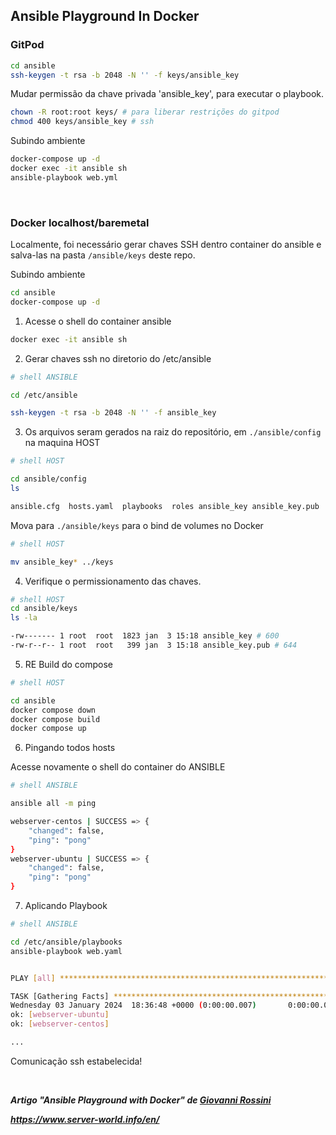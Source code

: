 ## Ansible Playground In Docker

### GitPod

```sh
cd ansible
ssh-keygen -t rsa -b 2048 -N '' -f keys/ansible_key
```

Mudar permissão da chave privada 'ansible_key', para executar o playbook.

```sh
chown -R root:root keys/ # para liberar restrições do gitpod
chmod 400 keys/ansible_key # ssh
```

Subindo ambiente

```sh
docker-compose up -d
docker exec -it ansible sh
ansible-playbook web.yml
```

<br>

### Docker localhost/baremetal

Localmente, foi necessário gerar chaves SSH dentro container do ansible e salva-las na pasta ```/ansible/keys``` deste repo. 

Subindo ambiente

```sh
cd ansible
docker-compose up -d
```

1. Acesse o shell do container ansible

```sh
docker exec -it ansible sh
```

2. Gerar chaves ssh no diretorio do /etc/ansible

```sh
# shell ANSIBLE

cd /etc/ansible

ssh-keygen -t rsa -b 2048 -N '' -f ansible_key
```

3. Os arquivos seram gerados na raiz do repositório, em ```./ansible/config``` na maquina HOST

```sh
# shell HOST

cd ansible/config
ls 

ansible.cfg  hosts.yaml  playbooks  roles ansible_key ansible_key.pub
```

Mova para ```./ansible/keys``` para o bind de volumes no Docker

```sh
# shell HOST

mv ansible_key* ../keys
```

4. Verifique o permissionamento das chaves.

```sh
# shell HOST
cd ansible/keys
ls -la

-rw------- 1 root  root  1823 jan  3 15:18 ansible_key # 600
-rw-r--r-- 1 root  root   399 jan  3 15:18 ansible_key.pub # 644
```

5. RE Build do compose

```sh
# shell HOST

cd ansible
docker compose down
docker compose build
docker compose up
```

6. Pingando todos hosts

Acesse novamente o shell do container do ANSIBLE

```sh
# shell ANSIBLE

ansible all -m ping

webserver-centos | SUCCESS => {
    "changed": false,
    "ping": "pong"
}
webserver-ubuntu | SUCCESS => {
    "changed": false,
    "ping": "pong"
}
```

7. Aplicando Playbook

```sh
# shell ANSIBLE

cd /etc/ansible/playbooks 
ansible-playbook web.yaml 


PLAY [all] *************************************************************************************************************************

TASK [Gathering Facts] *************************************************************************************************************
Wednesday 03 January 2024  18:36:48 +0000 (0:00:00.007)       0:00:00.007 ***** 
ok: [webserver-ubuntu]
ok: [webserver-centos]

...
```

Comunicação ssh estabelecida!

<br>

***Artigo "Ansible Playground with Docker" de [Giovanni Rossini](https://medium.com/grupo-tesseract/ansible-playground-with-docker-d85b81220b8d)***

***https://www.server-world.info/en/***